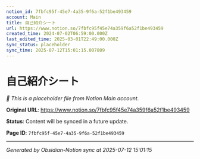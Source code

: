 ```yaml
---
notion_id: 7fbfc95f-45e7-4a35-9f6a-52f1be493459
account: Main
title: 自己紹介シート
url: https://www.notion.so/7fbfc95f45e74a359f6a52f1be493459
created_time: 2024-07-02T06:59:00.000Z
last_edited_time: 2025-03-01T22:49:00.000Z
sync_status: placeholder
sync_time: 2025-07-12T15:01:15.007809
---
```


# 自己紹介シート

*🔄 This is a placeholder file from Notion Main account.*

**Original URL**: https://www.notion.so/7fbfc95f45e74a359f6a52f1be493459

**Status**: Content will be synced in a future update.

**Page ID**: `7fbfc95f-45e7-4a35-9f6a-52f1be493459`

---

*Generated by Obsidian-Notion sync at 2025-07-12 15:01:15*

